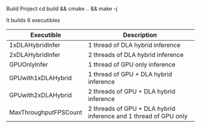 Build Project
cd build && cmake .. && make -j

It builds 6 executibles

| Executible            | Description                                                      |
|-----------------------|------------------------------------------------------------------|
| 1xDLAHybridInfer      | 1 thread of DLA hybrid inference                                 |
| 2xDLAHybridInfer      | 2 threads of DLA hybrid inference                                |
| GPUOnlyInfer          | 1 thread of GPU only inference                                   |
| GPUwith1xDLAHybrid    | 1 thread of GPU + DLA hybrid inference                           |
| GPUwith2xDLAHybrid    | 2 threads of GPU + DLA hybrid inference                          |
| MaxThroughputFPSCount | 2 threads of GPU + DLA hybrid inference and 1 thread of GPU only |

